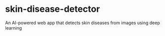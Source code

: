 # skin-disease-detector
An AI-powered web app that detects skin diseases from images using deep learning
